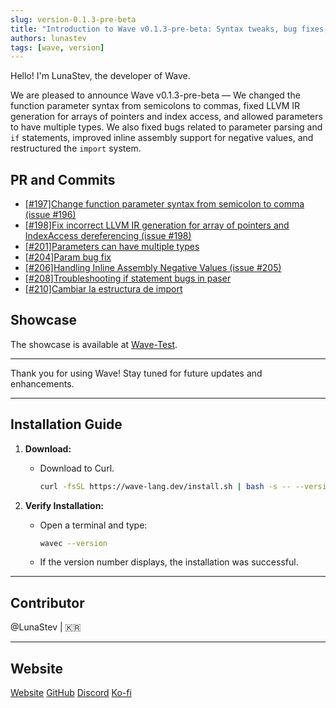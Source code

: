 ```yaml
---
slug: version-0.1.3-pre-beta
title: "Introduction to Wave v0.1.3-pre-beta: Syntax tweaks, bug fixes, and enhanced type and import handling."
authors: lunastev
tags: [wave, version]
---
```


Hello! I'm LunaStev, the developer of Wave.

We are pleased to announce Wave v0.1.3-pre-beta —
We changed the function parameter syntax from semicolons to commas, fixed LLVM IR generation for arrays of pointers and index access, and allowed parameters to have multiple types. We also fixed bugs related to parameter parsing and `if` statements, improved inline assembly support for negative values, and restructured the `import` system.

## PR and Commits

* [[#197]Change function parameter syntax from semicolon to comma (issue #196)](https://github.com/LunaStev/Wave/pull/197)
* [[#198]Fix incorrect LLVM IR generation for array of pointers and IndexAccess dereferencing (issue #198)](https://github.com/LunaStev/Wave/pull/199)
* [[#201]Parameters can have multiple types](https://github.com/LunaStev/Wave/pull/201)
* [[#204]Param bug fix](https://github.com/LunaStev/Wave/pull/204)
* [[#206]Handling Inline Assembly Negative Values (issue #205)](https://github.com/LunaStev/Wave/pull/206)
* [[#208]Troubleshooting if statement bugs in paser](https://github.com/LunaStev/Wave/pull/208)
* [[#210]Cambiar la estructura de import](https://github.com/LunaStev/Wave/pull/210)

## Showcase

The showcase is available at [Wave-Test](https://github.com/LunaStev/wave-testing).

---

Thank you for using Wave! Stay tuned for future updates and enhancements.

---

## Installation Guide

1. **Download:**
    - Download to Curl.
      ```bash
      curl -fsSL https://wave-lang.dev/install.sh | bash -s -- --version v0.1.3-pre-beta
      ```

2. **Verify Installation:**
    - Open a terminal and type:
      ```bash
      wavec --version
      ```
    - If the version number displays, the installation was successful.

---

## Contributor

@LunaStev | 🇰🇷

---

## Website

[Website](https://wave-lang.dev)
[GitHub](https://github.com/LunaStev/Wave)
[Discord](https://discord.com/invite/Kuk2qXFjc5)
[Ko-fi](https://ko-fi.com/lunasev)
